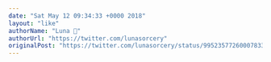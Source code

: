 ```yaml
---
date: "Sat May 12 09:34:33 +0000 2018"
layout: "like"
authorName: "Luna 🌸"
authorUrl: "https://twitter.com/lunasorcery"
originalPost: "https://twitter.com/lunasorcery/status/995235772600078338"
---
```

